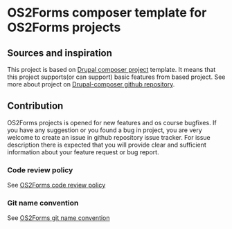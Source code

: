 # OS2Forms composer template for OS2Forms projects

## Sources and inspiration
This project is based on [Drupal composer project](https://packagist.org/packages/drupal-composer/drupal-project) template.
It means that this project supports(or can support) basic features from based project.
See more about project on [Drupal-composer github repository](https://github.com/drupal-composer/drupal-project).

## Contribution

OS2Forms projects is opened for new features and os course bugfixes.
If you have any suggestion or you found a bug in project, you are very welcome
to create an issue in github repository issue tracker.
For issue description there is expected that you will provide clear and
sufficient information about your feature request or bug report.

### Code review policy
See [OS2Forms code review policy](https://github.com/OS2Forms/docs#code-review)

### Git name convention
See [OS2Forms git name convention](https://github.com/OS2Forms/docs#git-guideline)
